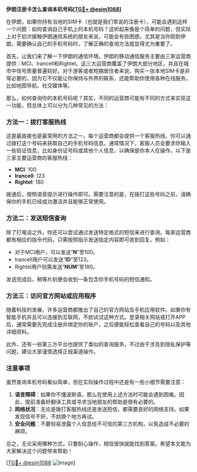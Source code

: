 **伊朗注册卡怎么查询本机号码[[TG💪+ @esim1088](https://t.me/s/esim1088)]**

在伊朗，如果你持有当地的SIM卡（也就是我们常说的注册卡），可能会遇到这样一个问题：如何查询自己手机上的本机号码？这听起来像是个简单的问题，但实际上对于初次接触伊朗通信系统的朋友来说，可能会有些困惑。尤其是当你刚到伊朗，需要确认自己的手机号码时，了解正确的查询方法就显得尤为重要了。

首先，让我们来了解一下伊朗的通信环境。伊朗的移动通信服务主要由三家运营商提供：MCI、Irancell和Rightel。这三大运营商覆盖了伊朗大部分地区，并且在城市中信号质量普遍较好。对于游客或者短期居住者来说，购买一张本地SIM卡是非常必要的，因为它不仅能让你保持与外界的联系，还能帮助你使用各种在线服务，比如地图导航、社交媒体等。

那么，如何查询你的本机号码呢？其实，不同的运营商可能有不同的方式来实现这一功能，但总体上可以分为几种常见的方法：

### 方法一：拨打客服热线

这是最直接也是最常用的方法之一。每个运营商都会提供一个客服热线，你可以通过拨打这个号码来获取自己的手机号码信息。通常情况下，客服人员会要求你输入一些验证信息，比如身份证号码或其他个人信息，以确保是你本人在操作。以下是三家主要运营商的客服热线：

- **MCI**: 100
- **Irancell**: 123
- **Rightel**: 180

拨通后，按照语音提示进行操作即可。需要注意的是，在拨打这些号码之前，请确保你的手机已经成功激活并且能够正常使用。

### 方法二：发送短信查询

除了打电话之外，你还可以尝试通过发送特定格式的短信来进行查询。每家运营商都有相应的指令代码，只需按照指示发送指定内容即可收到回复。例如：

- 对于MCI用户，可以发送“**N**”至100。
- Irancell用户可以发送“**ID**”至123。
- Rightel用户则需发送“**NUM**”至180。

发送完成后，稍等片刻便会收到一条包含你手机号码的短信通知。

### 方法三：访问官方网站或应用程序

随着科技的发展，许多运营商都推出了自己的官方网站及手机应用软件。如果你有智能手机并且可以连接到互联网，不妨试试这种方式。登录相关网站或打开APP后，通常需要先完成注册并绑定你的账户，之后便能轻松查看自己的号码以及其他详细资料。

此外，还有一些第三方平台也提供了类似的查询服务，不过由于涉及到隐私保护等问题，建议大家谨慎选择正规渠道操作。

### 注意事项

虽然查询本机号码看似简单，但在实际操作过程中还是有一些小细节需要注意：

1. **语言障碍**：如果你不懂波斯语，那么在使用上述方法时可能会遇到困难。因此，提前准备好翻译工具或寻求当地朋友的帮助是很有必要的。
2. **网络状况**：无论是拨打客服热线还是发送短信，都需要良好的网络支持。如果发现信号不好，不妨换个地方再试。
3. **安全问题**：不要轻易泄露个人信息给不可信的第三方机构，以免造成不必要的麻烦。

总之，无论采用哪种方式，只要耐心操作，相信很快就能找到答案。希望本文能为大家解决这个问题带来帮助！

[[TG💪+ @esim1088](https://t.me/s/esim1088) ![Image](https://i.postimg.cc/4NQfJmqS/Snipaste-2025-05-13-00-14-12.png)]